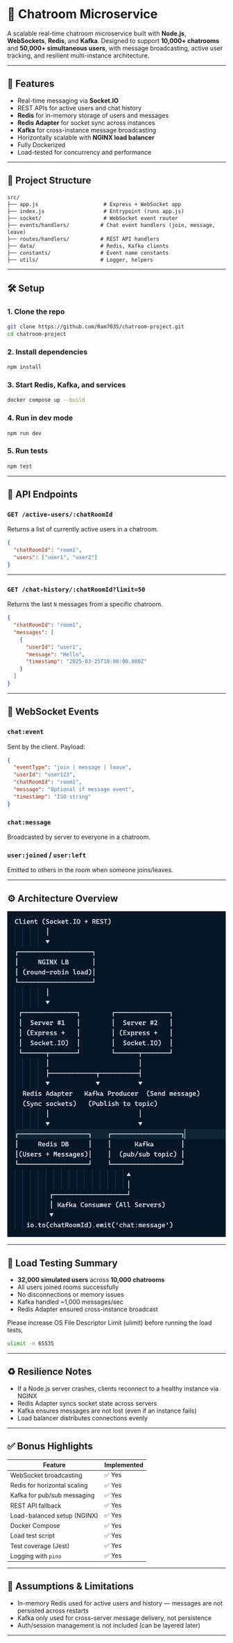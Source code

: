 # 💬 Chatroom Microservice

A scalable real-time chatroom microservice built with **Node.js**, **WebSockets**, **Redis**, and **Kafka**. Designed to support **10,000+ chatrooms** and **50,000+ simultaneous users**, with message broadcasting, active user tracking, and resilient multi-instance architecture.

---

## 🚀 Features

- Real-time messaging via **Socket.IO**
- REST APIs for active users and chat history
- **Redis** for in-memory storage of users and messages
- **Redis Adapter** for socket sync across instances
- **Kafka** for cross-instance message broadcasting
- Horizontally scalable with **NGINX load balancer**
- Fully Dockerized
- Load-tested for concurrency and performance

---

## 📂 Project Structure

```
src/
├── app.js                     # Express + WebSocket app
├── index.js                   # Entrypoint (runs app.js)
├── socket/                    # WebSocket event router
├── events/handlers/          # Chat event handlers (join, message, leave)
├── routes/handlers/          # REST API handlers
├── data/                     # Redis, Kafka clients
├── constants/                # Event name constants
├── utils/                    # Logger, helpers
```

---

## 🛠️ Setup

### 1. Clone the repo

```bash
git clone https://github.com/Ram7035/chatroom-project.git
cd chatroom-project
```

### 2. Install dependencies

```bash
npm install
```

### 3. Start Redis, Kafka, and services

```bash
docker compose up --build
```

### 4. Run in dev mode

```bash
npm run dev
```

### 5. Run tests

```bash
npm test
```

---

## 🔗 API Endpoints

### `GET /active-users/:chatRoomId`

Returns a list of currently active users in a chatroom.

```json
{
  "chatRoomId": "room1",
  "users": ["user1", "user2"]
}
```

---

### `GET /chat-history/:chatRoomId?limit=50`

Returns the last `N` messages from a specific chatroom.

```json
{
  "chatRoomId": "room1",
  "messages": [
    {
      "userId": "user1",
      "message": "Hello",
      "timestamp": "2025-03-25T10:00:00.000Z"
    }
  ]
}
```

---

## 🧩 WebSocket Events

### `chat:event`

Sent by the client. Payload:

```json
{
  "eventType": "join | message | leave",
  "userId": "user123",
  "chatRoomId": "room1",
  "message": "Optional if message event",
  "timestamp": "ISO string"
}
```

### `chat:message`

Broadcasted by server to everyone in a chatroom.

### `user:joined` / `user:left`

Emitted to others in the room when someone joins/leaves.

---

## ⚙️ Architecture Overview

![Architecture Diagram](./architecture-diagram.png)

---

## 🧪 Load Testing Summary

- **32,000 simulated users** across **10,000 chatrooms**
- All users joined rooms successfully
- No disconnections or memory issues
- Kafka handled ~1,000 messages/sec
- Redis Adapter ensured cross-instance broadcast

Please increase OS File Descriptor Limit (ulimit) before running the load tests,

```bash
ulimit -n 65535
```

---

## ♻️ Resilience Notes

- If a Node.js server crashes, clients reconnect to a healthy instance via NGINX
- Redis Adapter syncs socket state across servers
- Kafka ensures messages are not lost (even if an instance fails)
- Load balancer distributes connections evenly

---

## ✅ Bonus Highlights

| Feature | Implemented |
|--------|-------------|
| WebSocket broadcasting | ✅ Yes |
| Redis for horizontal scaling | ✅ Yes |
| Kafka for pub/sub messaging | ✅ Yes |
| REST API fallback | ✅ Yes |
| Load-balanced setup (NGINX) | ✅ Yes |
| Docker Compose | ✅ Yes |
| Load test script | ✅ Yes |
| Test coverage (Jest) | ✅ Yes |
| Logging with `pino` | ✅ Yes |

---

## 🧱 Assumptions & Limitations

- In-memory Redis used for active users and history — messages are not persisted across restarts
- Kafka only used for cross-server message delivery, not persistence
- Auth/session management is not included (can be layered later)

---

